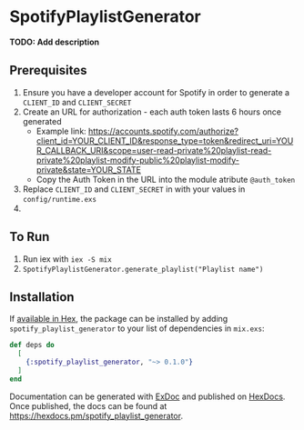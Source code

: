 # SpotifyPlaylistGenerator

**TODO: Add description**

## Prerequisites

1. Ensure you have a developer account for Spotify in order to generate a `CLIENT_ID` and `CLIENT_SECRET`
2. Create an URL for authorization - each auth token lasts 6 hours once generated
    - Example link: https://accounts.spotify.com/authorize?client_id=YOUR_CLIENT_ID&response_type=token&redirect_uri=YOUR_CALLBACK_URI&scope=user-read-private%20playlist-read-private%20playlist-modify-public%20playlist-modify-private&state=YOUR_STATE
    - Copy the Auth Token in the URL into the module atribute `@auth_token`
3. Replace `CLIENT_ID` and `CLIENT_SECRET` in with your values in `config/runtime.exs`
4. 
 
## To Run

1. Run iex with `iex -S mix`
2. `SpotifyPlaylistGenerator.generate_playlist("Playlist name")`

## Installation

If [available in Hex](https://hex.pm/docs/publish), the package can be installed
by adding `spotify_playlist_generator` to your list of dependencies in `mix.exs`:

```elixir
def deps do
  [
    {:spotify_playlist_generator, "~> 0.1.0"}
  ]
end
```

Documentation can be generated with [ExDoc](https://github.com/elixir-lang/ex_doc)
and published on [HexDocs](https://hexdocs.pm). Once published, the docs can
be found at <https://hexdocs.pm/spotify_playlist_generator>.

